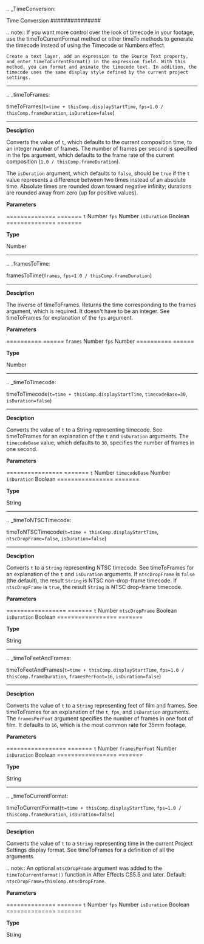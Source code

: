 .. _TimeConversion:

Time Conversion
###############

.. note::
	If you want more control over the look of timecode in your footage, use the timeToCurrentFormat method or other timeTo methods to generate the timecode instead of using the Timecode or Numbers effect.

	Create a text layer, add an expression to the Source Text property, and enter timeToCurrentFormat() in the expression field. With this method, you can format and animate the timecode text. In addition, the timecode uses the same display style defined by the current project settings.

----

.. _timeToFrames:

timeToFrames(``t=time + thisComp.displayStartTime``, ``fps=1.0 / thisComp.frameDuration``, ``isDuration=false``)
****************************************************************************************************************

**Desciption**

Converts the value of `t`, which defaults to the current composition time, to an integer number of frames. The number of frames per second is specified in the fps argument, which defaults to the frame rate of the current composition (``1.0 / thisComp.frameDuration``).

The ``isDuration`` argument, which defaults to ``false``, should be ``true`` if the ``t`` value represents a difference between two times instead of an absolute time. Absolute times are rounded down toward negative infinity; durations are rounded away from zero (up for positive values).

**Parameters**

============== =======
``t``          Number
``fps``        Number
``isDuration`` Boolean
============== =======

**Type**

Number

----

.. _framesToTime:

framesToTime(``frames``, ``fps=1.0 / thisComp.frameDuration``)
****************************************************************

**Desciption**

The inverse of timeToFrames. Returns the time corresponding to the frames argument, which is required. It doesn't have to be an integer. See timeToFrames for explanation of the ``fps`` argument.

**Parameters**

========== ======
``frames`` Number
``fps``    Number
========== ======

**Type**

Number

----

.. _timeToTimecode:

timeToTimecode(``t=time + thisComp.displayStartTime``, ``timecodeBase=30``, ``isDuration=false``)
*************************************************************************************************

**Desciption**

Converts the value of ``t`` to a String representing timecode. See timeToFrames for an explanation of the ``t`` and ``isDuration`` arguments. The ``timecodeBase`` value, which defaults to ``30``, specifies the number of frames in one second.

**Parameters**

================ =======
``t``            Number
``timecodeBase`` Number
``isDuration``   Boolean
================ =======

**Type**

String

----

.. _timeToNTSCTimecode:

timeToNTSCTimecode(``t=time + thisComp.displayStartTime``, ``ntscDropFrame=false``, ``isDuration=false``)
***********************************************************************************************************

**Desciption**

Converts ``t`` to a ``String`` representing NTSC timecode. See timeToFrames for an explanation of the ``t`` and ``isDuration`` arguments. If ``ntscDropFrame`` is ``false`` (the default), the result ``String`` is NTSC non-drop-frame timecode. If ``ntscDropFrame`` is ``true``, the result ``String`` is NTSC drop-frame timecode.

**Parameters**

================= =======
``t``             Number
``ntscDropFrame`` Boolean
``isDuration``    Boolean
================= =======

**Type**

String

----

.. _timeToFeetAndFrames:

timeToFeetAndFrames(``t=time + thisComp.displayStartTime``, ``fps=1.0 / thisComp.frameDuration``, ``framesPerFoot=16``, ``isDuration=false``)
******************************************************************************************************************************************************************

**Desciption**

Converts the value of ``t`` to a ``String`` representing feet of film and frames. See timeToFrames for an explanation of the ``t``, ``fps``, and ``isDuration`` arguments. The ``framesPerFoot`` argument specifies the number of frames in one foot of film. It defaults to ``16``, which is the most common rate for 35mm footage.

**Parameters**

================= =======
``t``             Number
``framesPerFoot`` Number
``isDuration``    Boolean
================= =======

**Type**

String

----

.. _timeToCurrentFormat:

timeToCurrentFormat(``t=time + thisComp.displayStartTime``, ``fps=1.0 / thisComp.frameDuration``, ``isDuration=false``)
******************************************************************************************************************************************************************

**Desciption**

Converts the value of ``t`` to a ``String`` representing time in the current Project Settings display format. See timeToFrames for a definition of all the arguments.

.. note::
	An optional ``ntscDropFrame`` argument was added to the ``timeToCurrentFormat()`` function in After Effects CS5.5 and later. Default: ``ntscDropFrame=thisComp.ntscDropFrame``.

**Parameters**

============== =======
``t``          Number
``fps``		   Number
``isDuration`` Boolean
============== =======

**Type**

String
